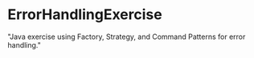 # ErrorHandlingExercise
"Java exercise using Factory, Strategy, and Command Patterns for error handling."
